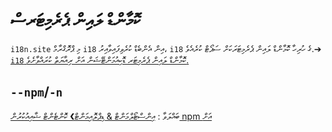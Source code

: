 # ކޮމާންޑް ލައިން ޕެރެމިޓަރސް

`i18n.site` މި ޕްރޮގްރާމް `i18` އިން އެންބެޑް ކުރެވިފައިވާއިރު، `i18` ގެ ހުރިހާ ކޮމާންޑް ލައިން ޕެރެމިޓަރަކަށް ސަޕޯޓް ކުރެއެވެ.➔ [`i18` ކޮމާންޑް ލައިން ޕެރެމިޓަރ ޑޮކިއުމަންޓޭޝަން އަށް ރިއާޔަތް ކުރައްވާށެވެ.](/i18/cli)

## `--npm`/`-n`

ބައްލަވާ : [އިންސްޓޯލްމަންޓް & ޑިޕްލޮއިމަންޓް❯ ކޮންޓެންޓް ޝާއިއުކުރުން npm އަށް](/i18n.site/use#npm)
